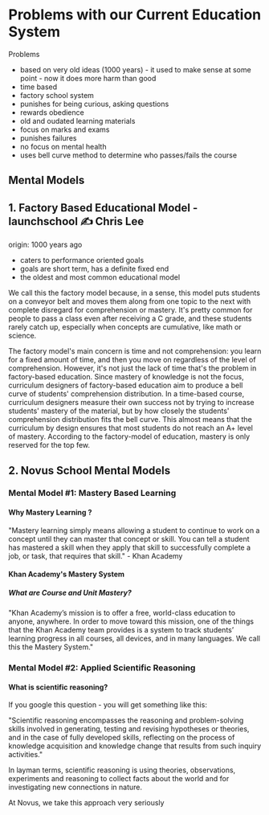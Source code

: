 # Problems with our Current Education System

Problems
- based on very old ideas (1000 years) - it used to make sense at some point - now it does more harm than good
- time based
- factory school system
- punishes for being curious, asking questions
- rewards obedience
- old and oudated learning materials
- focus on marks and exams
- punishes failures
- no focus on mental health
- uses bell curve method to determine who passes/fails the course


## Mental Models

## 1. Factory Based Educational Model - launchschool ✍ Chris Lee

origin: 1000 years ago

- caters to performance oriented goals
- goals are short term, has a definite fixed end
- the oldest and most common educational model

We call this the factory model because, in a sense, this model puts students on a conveyor belt and moves them along from one topic to the next with complete disregard for comprehension or mastery. It's pretty common for people to pass a class even after receiving a C grade, and these students rarely catch up, especially when concepts are cumulative, like math or science.

The factory model's main concern is time and not comprehension: you learn for a fixed amount of time, and then you move on regardless of the level of comprehension. However, it's not just the lack of time that's the problem in factory-based education. Since mastery of knowledge is not the focus, curriculum designers of factory-based education aim to produce a bell curve of students' comprehension distribution. In a time-based course, curriculum designers measure their own success not by trying to increase students' mastery of the material, but by how closely the students' comprehension distribution fits the bell curve. This almost means that the curriculum by design ensures that most students do not reach an A+ level of mastery. According to the factory-model of education, mastery is only reserved for the top few.


## 2. Novus School Mental Models

### Mental Model #1: Mastery Based Learning

#### Why Mastery Learning ?

"Mastery learning simply means allowing a student to continue to work on a concept until they can master that concept or skill. You can tell a student has mastered a skill when they apply that skill to successfully complete a job, or task, that requires that skill." - Khan Academy

#### Khan Academy's Mastery System

##### What are Course and Unit Mastery?

"Khan Academy’s mission is to offer a free, world-class education to anyone, anywhere. In order to move toward this mission, one of the things that the Khan Academy team provides is a system to track students’ learning progress in all courses, all devices, and in many languages. We call this the Mastery System."


### Mental Model #2: Applied Scientific Reasoning

#### What is scientific reasoning?

If you google this question - you will get something like this:

"Scientific reasoning encompasses the reasoning and problem-solving skills involved in generating, testing and revising hypotheses or theories, and in the case of fully developed skills, reflecting on the process of knowledge acquisition and knowledge change that results from such inquiry activities."

In layman terms, scientific reasoning is using theories, observations, experiments and reasoning to collect facts about the world and for investigating new connections in nature.

At Novus, we take this approach very seriously
